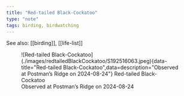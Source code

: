 ```yaml
---
title: "Red-tailed Black-Cockatoo"
type: "note"
tags: birding, birdwatching
---
```


See also: [[birding]], [[life-list]]


<figure markdown>
  ![Red-tailed Black-Cockatoo](./images/redtailedBlackCockatoo/S192516063.jpeg){data-title="Red-tailed Black-Cockatoo",data=description="Observed at Postman’s Ridge on 2024-08-24"}
  <caption>Red-tailed Black-Cockatoo<br />Observed at Postman’s Ridge on 2024-08-24</caption>
</figure>
